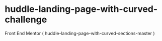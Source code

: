 # huddle-landing-page-with-curved-challenge
Front End Mentor ( huddle-landing-page-with-curved-sections-master ) 
